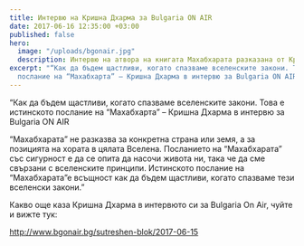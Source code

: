 ```yaml
---
title: Интервю на Кришна Дхарма за Bulgaria ON AIR
date: 2017-06-16 12:35:00 +03:00
published: false
hero:
  image: "/uploads/bgonair.jpg"
  description: Интервю на атвора на книгата Махабхарата разказана от Кришна Дхарма.
excerpt: "“Как да бъдем щастливи, когато спазваме вселенските закони. Това е истинското
  послание на “Махабхарта” – Кришна Дхарма в интервю за Bulgaria ON AIR"
---
```


“Как да бъдем щастливи, когато спазваме вселенските закони. Това е истинското послание на “Махабхарта” – Кришна Дхарма в интервю за Bulgaria ON AIR

“Махабхарата” не разказва за конкретна страна или земя, а за позицията на хората в цялата Вселена. Посланието на “Махабхарата” със сигурност е да се опита да насочи живота ни, така че да сме свързани с вселенските принципи. Истинското послание на “Махабхарата”е всъщност как да бъдем щастливи, когато спазваме тези вселенски закони.”

Какво още каза Кришна Дхарма в интервюто си за Bulgaria On Air, чуйте и вижте тук:

[http://www.bgonair.bg/sutreshen-blok/2017-06-15 ](http://www.bgonair.bg/sutreshen-blok/2017-06-15/britanski-avtor-predstavya-epichno-proizvedenie-za-indiya-u-nas)